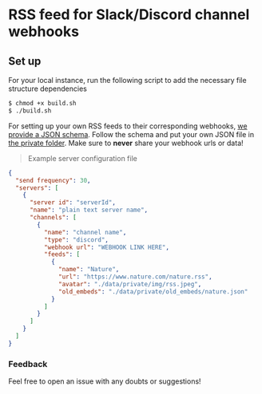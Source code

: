 # RSS feed for Slack/Discord channel webhooks

## Set up
For your local instance, run the following script to add the necessary file structure dependencies

```sh
$ chmod +x build.sh
$ ./build.sh
```

For setting up your own RSS feeds to their corresponding webhooks, [we provide a JSON schema](./data/servers.schema.json). Follow the schema and put your own JSON file in [the private folder](./data/private). Make sure to **never** share your webhook urls or data!

> Example server configuration file

```json
{
  "send frequency": 30,
  "servers": [
    {
      "server id": "serverId",
      "name": "plain text server name",
      "channels": [
        {
          "name": "channel name",
          "type": "discord",
          "webhook url": "WEBHOOK LINK HERE",
          "feeds": [
            {
              "name": "Nature",
              "url": "https://www.nature.com/nature.rss",
              "avatar": "./data/private/img/rss.jpeg",
              "old_embeds": "./data/private/old_embeds/nature.json"
            }
          ]
        }
      ]
    }
  ]
}
```

### Feedback
Feel free to open an issue with any doubts or suggestions!
